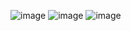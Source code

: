 ![image](https://github.com/karkir0003/ML-Specialization-Coursera/assets/54720987/42e88507-279e-4dd7-98ad-04a1f8608dab)
![image](https://github.com/karkir0003/ML-Specialization-Coursera/assets/54720987/c0dca0fb-3a01-4837-bc10-70e34a902e58)
![image](https://github.com/karkir0003/ML-Specialization-Coursera/assets/54720987/7570ec70-75bf-4813-bf58-4b6fe3415776)

